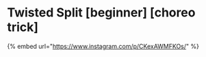 # Twisted Split \[beginner] \[choreo trick]

{% embed url="https://www.instagram.com/p/CKexAWMFKOs/" %}
